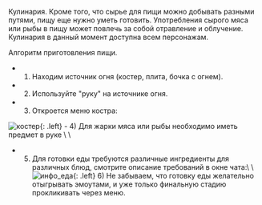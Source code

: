 Кулинария.
Кроме того, что сырье для пищи можно добывать разными путями, пищу еще нужно уметь готовить. Употребления сырого мяса или рыбы в пищу может повлечь за собой отравление и облучение.
Кулинария в данный момент доступна всем персонажам.

Алгоритм приготовления пищи.
- 1) Находим источник огня (костер, плита, бочка с огнем).
- 2) Используйте "руку" на источнике огня.
- 3) Откроется меню костра: 

![костер](https://snag.gy/oDsRVL.jpg){: .left} - 4) Для жарки мяса или рыбы необходимо иметь предмет в руке \\
\\
- 5) Для готовки еды требуются различные ингредиенты для различных блюд, смотрите описание требований в окне чата:\\ 
\\
![инфо_еда](https://snag.gy/ic4I09.jpg){: .left} 6) Не забываем, что готовку еды желательно отыгрывать эмоутами, и уже только финальную стадию прокликивать через меню.
